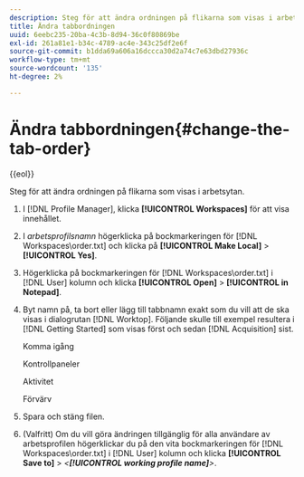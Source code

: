 ```yaml
---
description: Steg för att ändra ordningen på flikarna som visas i arbetsytan.
title: Ändra tabbordningen
uuid: 6eebc235-20ba-4c3b-8d94-36c0f80869be
exl-id: 261a81e1-b34c-4789-ac4e-343c25df2e6f
source-git-commit: b1dda69a606a16dccca30d2a74c7e63dbd27936c
workflow-type: tm+mt
source-wordcount: '135'
ht-degree: 2%

---
```


# Ändra tabbordningen{#change-the-tab-order}

{{eol}}

Steg för att ändra ordningen på flikarna som visas i arbetsytan.

1. I [!DNL Profile Manager], klicka **[!UICONTROL Workspaces]** för att visa innehållet.
1. I *arbetsprofilsnamn* högerklicka på bockmarkeringen för [!DNL Workspaces\order.txt] och klicka på **[!UICONTROL Make Local]** > **[!UICONTROL Yes]**.
1. Högerklicka på bockmarkeringen för [!DNL Workspaces\order.txt] i [!DNL User] kolumn och klicka **[!UICONTROL Open]** > **[!UICONTROL in Notepad]**.
1. Byt namn på, ta bort eller lägg till tabbnamn exakt som du vill att de ska visas i dialogrutan [!DNL Worktop]. Följande skulle till exempel resultera i [!DNL Getting Started] som visas först och sedan [!DNL Acquisition] sist.

   Komma igång

   Kontrollpaneler

   Aktivitet

   Förvärv

1. Spara och stäng filen.
1. (Valfritt) Om du vill göra ändringen tillgänglig för alla användare av arbetsprofilen högerklickar du på den vita bockmarkeringen för [!DNL Workspaces\order.txt] i [!DNL User] kolumn och klicka **[!UICONTROL Save to]** > *&lt;**[!UICONTROL working profile name]**>*.
